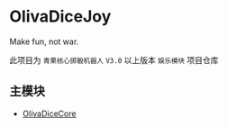 # OlivaDiceJoy
Make fun, not war.

此项目为 `青果核心掷骰机器人` `V3.0` 以上版本 `娱乐模块` 项目仓库

## 主模块
- [OlivaDiceCore](https://github.com/OlivOS-Team/OlivaDiceCore)
